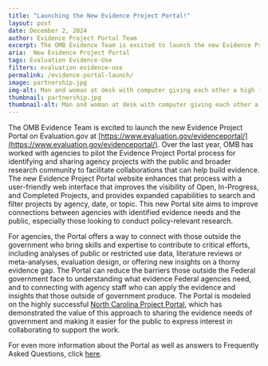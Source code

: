```yaml
---
title: "Launching the New Evidence Project Portal!"
layout: post
date: December 2, 2024
author: Evidence Project Portal Team
excerpt: The OMB Evidence Team is excited to launch the new Evidence Project Portal on Evaluation.gov at <a href="https://www.evaluation.gov/evidenceportal/" target="_blank">https://www.evaluation.gov/evidenceportal/</a>...
aria:  New Evidence Project Portal
tags: Evaluation Evidence-Use
filters: evaluation evidence-use
permalink: /evidence-portal-launch/
image: partnership.jpg
img-alt: Man and woman at desk with computer giving each other a high five.
thumbnail: partnership.jpg
thumbnail-alt: Man and woman at desk with computer giving each other a high five.
---
```

The OMB Evidence Team is excited to launch the new Evidence Project Portal on Evaluation.gov at [https://www.evaluation.gov/evidenceportal/](https://www.evaluation.gov/evidenceportal/). Over the last year, OMB has worked with agencies to pilot the Evidence Project Portal process for identifying and sharing agency projects with the public and broader research community to facilitate collaborations that can help build evidence. The new Evidence Project Portal website enhances that process with a user-friendly web interface that improves the visibility of Open, In-Progress, and Completed Projects, and provides expanded capabilities to search and filter projects by agency, date, or topic. This new Portal site aims to improve connections between agencies with identified evidence needs and the public, especially those looking to conduct policy-relevant research.

For agencies, the Portal offers a way to connect with those outside the government who bring skills and expertise to contribute to critical efforts, including analyses of public or restricted use data, literature reviews or meta-analyses, evaluation design, or offering new insights on a thorny evidence gap. The Portal can reduce the barriers those outside the Federal government face to understanding what evidence Federal agencies need, and to connecting with agency staff who can apply the evidence and insights that those outside of government produce. The Portal is modeled on the highly successful [North Carolina Project Portal](https://projectportal.nc.gov/), which has demonstrated the value of this approach to sharing the evidence needs of government and making it easier for the public to express interest in collaborating to support the work.

For even more information about the Portal as well as answers to Frequently Asked Questions, click [here](https://www.evaluation.gov/evidenceportal/about/).